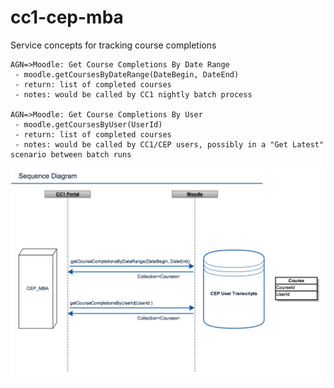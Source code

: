 # cc1-cep-mba
Service concepts for tracking course completions

````
AGN=>Moodle: Get Course Completions By Date Range
 - moodle.getCoursesByDateRange(DateBegin, DateEnd)
 - return: list of completed courses
 - notes: would be called by CC1 nightly batch process
 
AGN=>Moodle: Get Course Completions By User
 - moodle.getCoursesByUser(UserId)
 - return: list of completed courses
 - notes: would be called by CC1/CEP users, possibly in a "Get Latest" scenario between batch runs
````

![](assets/cep_mba_v1.png?raw=true)
